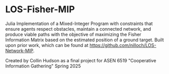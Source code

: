 # LOS-Fisher-MIP
Julia Implementation of a Mixed-Integer Program with constraints that ensure agents respect obstacles, maintain a connected network, and produce viable paths with the objective of maximizing the Fisher Information Matrix based on the estimated position of a ground target. Built upon prior work, which can be found at https://github.com/nilloch/LOS-Network-MIP.

Created by Collin Hudson as a final project for ASEN 6519 "Cooperative Information Gathering" Spring 2025
